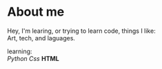 # About me
<p>Hey, I'm learing, or trying to learn code, things I like:<br>
Art, tech, and laguages.</p>

learning:<br>
<em>Python</em>
<em>Css</em>
<strong>HTML</strong>


<!--
**Arezzo-Utagawashi/Arezzo-Utagawashi** is a ✨ _special_ ✨ repository because its `README.md` (this file) appears on your GitHub profile.

Here are some ideas to get you started:

- 🔭 I’m currently working on ...
- 🌱 I’m currently learning ...
- 👯 I’m looking to collaborate on ...
- 🤔 I’m looking for help with ...
- 💬 Ask me about ...
- 📫 How to reach me: ...
- 😄 Pronouns: ...
- ⚡ Fun fact: ...
-->
